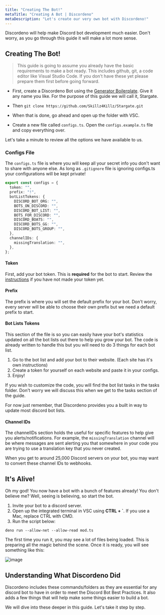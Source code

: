 ```yaml
---
title: "Creating The Bot!"
metaTitle: "Creating A Bot | Discordeno"
metaDescription: "Let's create our very own bot with Discordeno!"
---
```


Discordeno will help make Discord bot development much easier. Don't worry, as you go through this guide it will make a lot more sense.

## Creating The Bot!

> This guide is going to assume you already have the basic requirements to make a bot ready. This includes github, git, a code editor like Visual Studio Code. If you don't have these yet please prepare them first before going forward.

- First, create a Discordeno Bot using the [Generator Boilerplate](https://github.com/Skillz4Killz/Discordeno-bot-template). Give it any name you like. For the purpose of this guide we will call it, Stargate.

- Then `git clone https://github.com/Skillz4Killz/Stargate.git`

- When that is done, go ahead and open up the folder with VSC.
- Create a new file called `configs.ts`. Open the `configs.example.ts` file and copy everything over.

Let's take a minute to review all the options we have available to us.

### Configs File

The `configs.ts` file is where you will keep all your secret info you don't want to share with anyone else. As long as `.gitignore` file is ignoring configs.ts your configurations will be kept private!

```ts
export const configs = {
  token: "",
  prefix: "!",
  botListTokens: {
    DISCORD_BOT_ORG: "",
    BOTS_ON_DISCORD: "",
    DISCORD_BOT_LIST: "",
    BOTS_FOR_DISCORD: "",
    DISCORD_BOATS: "",
    DISCORD_BOTS_GG: "",
    DISCORD_BOTS_GROUP: "",
  },
  channelIDs: {
    missingTranslation: "",
  },
};
```

#### Token

First, add your bot token. This is **required** for the bot to start. Review the [instructions](https://discordeno.netlify.app/gettingstarted#creatingyourfirstdiscordbotapplication) if you have not made your token yet.

#### Prefix

The prefix is where you will set the default prefix for your bot. Don't worry, every server will be able to choose their own prefix but we need a default prefix to start.

#### Bot Lists Tokens

This section of the file is so you can easily have your bot's statistics updated on all the bot lists out there to help you grow your bot. The code is already written to handle this but you will need to do 3 things for each bot list.

1. Go to the bot list and add your bot to their website. (Each site has it's own instructions)
2. Create a token for yourself on each website and paste it in your configs.
3. Enjoy!

If you wish to customize the code, you will find the bot list tasks in the tasks folder. Don't worry we will discuss this when we get to the tasks section of the guide.

For now just remember, that Discordeno provides you a built in way to update most discord bot lists.

#### Channel IDs

The channelIDs section holds the useful for specific features to help give you alerts/notifications. For example, the `missingTranslation` channel will be where messages are sent alerting you that somewhere in your code you are trying to use a translation key that you never created.

When you get to around 25,000 Discord servers on your bot, you may want to convert these channel IDs to webhooks.

## It's Alive!

Oh my god! You now have a bot with a bunch of features already! You don't believe me? Well, seeing is believing, so start the bot.

1. Invite your bot to a discord server.
2. Open up the integrated terminal in VSC using **CTRL + `**. If you use a Mac, replace CTRL with CMD.
3. Run the script below:

```shell
deno run --allow-net --allow-read mod.ts
```

The first time you run it, you may see a lot of files being loaded. This is preparing all the magic behind the scene. Once it is ready, you will see something like this:

![image](https://i.imgur.com/TOXjLgh.png)

## Understanding What Discordeno Did

Discordeno includes these commands/folders as they are essential for any discord bot to have in order to meet the Discord Bot Best Practices. It also adds a few things that will help make some things easier to build a bot.

We will dive into these deeper in this guide. Let's take it step by step.

